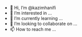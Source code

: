 - 👋 Hi, I’m @kazimhanifi
- 👀 I’m interested in ...
- 🌱 I’m currently learning ...
- 💞️ I’m looking to collaborate on ...
- 📫 How to reach me ...

<!---
kazimhanifi/kazimhanifi is a ✨ special ✨ repository because its `README.md` (this file) appears on your GitHub profile.
You can click the Preview link to take a look at your changes.
--->
